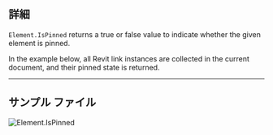 ## 詳細
`Element.IsPinned` returns a true or false value to indicate whether the given element is pinned.

In the example below, all Revit link instances are collected in the current document, and their pinned state is returned.
___
## サンプル ファイル

![Element.IsPinned](./Revit.Elements.Element.IsPinned_img.jpg)
